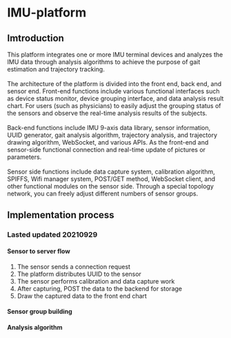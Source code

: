 # IMU-platform
## Imtroduction
This platform integrates one or more IMU terminal devices and analyzes the IMU data through analysis algorithms to achieve the purpose of gait estimation and trajectory tracking.
<br>
<br>
The architecture of the platform is divided into the front end, back end, and sensor end. Front-end functions include various functional interfaces such as device status monitor, device grouping interface, and data analysis result chart. For users (such as physicians) to easily adjust the grouping status of the sensors and observe the real-time analysis results of the subjects.
<br>
<br>
Back-end functions include IMU 9-axis data library, sensor information, UUID generator, gait analysis algorithm, trajectory analysis, and trajectory drawing algorithm, WebSocket, and various APIs. As the front-end and sensor-side functional connection and real-time update of pictures or parameters.
<br>
<br>
Sensor side functions include data capture system, calibration algorithm, SPIFFS, Wifi manager system, POST/GET method, WebSocket client, and other functional modules on the sensor side. Through a special topology network, you can freely adjust different numbers of sensor groups.

## Implementation process
### Lasted updated 20210929
#### Sensor to server flow
1. The sensor sends a connection request
2. The platform distributes UUID to the sensor
3. The sensor performs calibration and data capture work
4. After capturing, POST the data to the backend for storage
5. Draw the captured data to the front end chart

#### Sensor group building

#### Analysis algorithm
